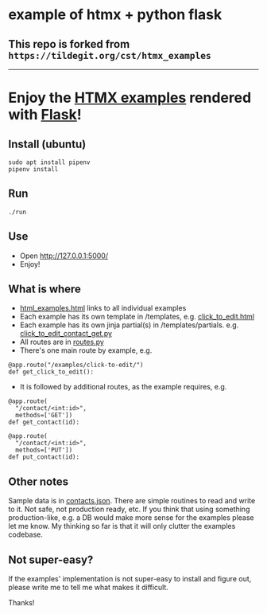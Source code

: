 # example of htmx + python flask 

## This repo is forked from `https://tildegit.org/cst/htmx_examples`

---

# Enjoy the [HTMX examples](https://htmx.org/examples/) rendered with [Flask](https://flask.palletsprojects.com/en/2.1.x/)!


## Install (ubuntu)


```
sudo apt install pipenv
pipenv install
```

## Run
```
./run
```

## Use
  - Open http://127.0.0.1:5000/
  - Enjoy!

## What is where

  
 - [html_examples.html](./templates/htmx_examples.html) links to all individual examples
  - Each example has its own template in /templates, e.g. [click_to_edit.html](./templates/click_to_edit.html)
  - Each example has its own jinja partial(s) in /templates/partials. e.g. [click_to_edit_contact_get.py](./templates/partials/click_to_edit_contact_get.html)
  - All routes are in [routes.py](./routes.py)
  - There's one main route by example, e.g. 
  ``` 
  @app.route("/examples/click-to-edit/")
def get_click_to_edit():
  ```
  - It is followed by additional routes, as the example requires, e.g.
  ```
@app.route(
    "/contact/<int:id>",
    methods=['GET'])
def get_contact(id):

@app.route(
    "/contact/<int:id>",
    methods=['PUT'])
def put_contact(id):
  ```

 ## Other notes

 Sample data is in [contacts.json](./contacts.json). There are simple routines to read and write to it. Not safe, not production ready, etc. 
 If you think that using something production-like, e.g. a DB would make more sense for the examples please let me know. My thinking so far is that it will only clutter the examples codebase. 

 ## Not super-easy?

 If the examples' implementation is not super-easy to install and figure out, please write me to tell me what makes it difficult.

 Thanks! 
